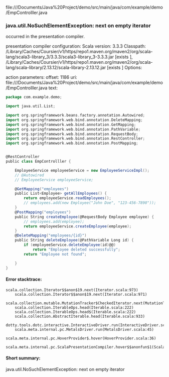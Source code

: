file://<HOME>/Documents/Java%20Project/demo/src/main/java/com/example/demo/EmpControlller.java
### java.util.NoSuchElementException: next on empty iterator

occurred in the presentation compiler.

presentation compiler configuration:
Scala version: 3.3.3
Classpath:
<HOME>/Library/Caches/Coursier/v1/https/repo1.maven.org/maven2/org/scala-lang/scala3-library_3/3.3.3/scala3-library_3-3.3.3.jar [exists ], <HOME>/Library/Caches/Coursier/v1/https/repo1.maven.org/maven2/org/scala-lang/scala-library/2.13.12/scala-library-2.13.12.jar [exists ]
Options:



action parameters:
offset: 1186
uri: file://<HOME>/Documents/Java%20Project/demo/src/main/java/com/example/demo/EmpControlller.java
text:
```scala
package com.example.demo;

import java.util.List;

import org.springframework.beans.factory.annotation.Autowired;
import org.springframework.web.bind.annotation.DeleteMapping;
import org.springframework.web.bind.annotation.GetMapping;
import org.springframework.web.bind.annotation.PathVariable;
import org.springframework.web.bind.annotation.RequestBody;
import org.springframework.web.bind.annotation.RestController;
import org.springframework.web.bind.annotation.PostMapping;


@RestController
public class EmpControlller {

    EmployeeService employeeService = new EmployeeServiceImpl();
    // @Autowired
    // EmployeeService employeeService;

    @GetMapping("employees")
    public List<Employee> getAllEmployees() {
        return employeeService.readEmployees();
        // employees.add(new Employee("John Doe", "123-456-7890"));
    }
    @PostMapping("employees")
    public String createEmployee(@RequestBody Employee employee) {
        // employees.add(employee);
        return employeeService.createEmployee(employee);
    }
    @DeleteMapping("employees/{id}")
    public String deleteEmployee(@PathVariable Long id) {
        if (employeeService.deleteEmployee(id)@@) 
            return "Employee deleted successfully";
        return "Employee not found"; 

    }
}

```



#### Error stacktrace:

```
scala.collection.Iterator$$anon$19.next(Iterator.scala:973)
	scala.collection.Iterator$$anon$19.next(Iterator.scala:971)
	scala.collection.mutable.MutationTracker$CheckedIterator.next(MutationTracker.scala:76)
	scala.collection.IterableOps.head(Iterable.scala:222)
	scala.collection.IterableOps.head$(Iterable.scala:222)
	scala.collection.AbstractIterable.head(Iterable.scala:933)
	dotty.tools.dotc.interactive.InteractiveDriver.run(InteractiveDriver.scala:168)
	scala.meta.internal.pc.MetalsDriver.run(MetalsDriver.scala:45)
	scala.meta.internal.pc.HoverProvider$.hover(HoverProvider.scala:36)
	scala.meta.internal.pc.ScalaPresentationCompiler.hover$$anonfun$1(ScalaPresentationCompiler.scala:380)
```
#### Short summary: 

java.util.NoSuchElementException: next on empty iterator